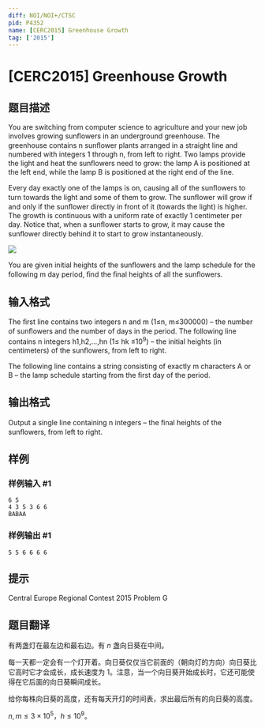 ```yaml
---
diff: NOI/NOI+/CTSC
pid: P4352
name: [CERC2015] Greenhouse Growth
tag: ['2015']
---
```

# [CERC2015] Greenhouse Growth
## 题目描述

You are switching from computer science to agriculture and your new job involves growing sunﬂowers in an underground greenhouse. The greenhouse contains n sunﬂower plants arranged in a straight line and numbered with integers 1 through n, from left to right. Two lamps provide the light and heat the sunﬂowers need to grow: the lamp A is positioned at the left end, while the lamp B is positioned at the right end of the line. 

Every day exactly one of the lamps is on, causing all of the sunﬂowers to turn towards the light and some of them to grow. The sunﬂower will grow if and only if the sunﬂower directly in front of it (towards the light) is higher. The growth is continuous with a uniform rate of exactly 1 centimeter per day. Notice that, when a sunﬂower starts to grow, it may cause the sunﬂower directly behind it to start to grow instantaneously.

![](https://cdn.luogu.com.cn/upload/pic/16238.png )

You are given initial heights of the sunﬂowers and the lamp schedule for the following m day period, ﬁnd the ﬁnal heights of all the sunﬂowers.
## 输入格式

The ﬁrst line contains two integers n and m (1≤n, m≤300000) – the number of sunﬂowers and the number of days in the period. The following line contains n integers h1,h2,...,hn (1≤ hk ≤$10^9$) – the initial heights (in centimeters) of the sunﬂowers, from left to right. 

The following line contains a string consisting of exactly m characters A or B – the lamp schedule starting from the ﬁrst day of the period.
## 输出格式

Output a single line containing n integers – the ﬁnal heights of the sunﬂowers, from left to right.

## 样例

### 样例输入 #1
```
6 5 
4 3 5 3 6 6 
BABAA

```
### 样例输出 #1
```
5 5 6 6 6 6
```
## 提示

Central Europe Regional Contest 2015 Problem G
## 题目翻译

有两盏灯在最左边和最右边。有 $n$ 盏向日葵在中间。

每一天都一定会有一个灯开着。向日葵仅仅当它前面的（朝向灯的方向）向日葵比它高时它才会成长，成长速度为 $1$。注意，当一个向日葵开始成长时，它还可能使得在它后面的向日葵瞬间成长。

给你每株向日葵的高度，还有每天开灯的时间表，求出最后所有的向日葵的高度。

$n,m\le 3\times 10^5$，$h \leq 10^9$。
